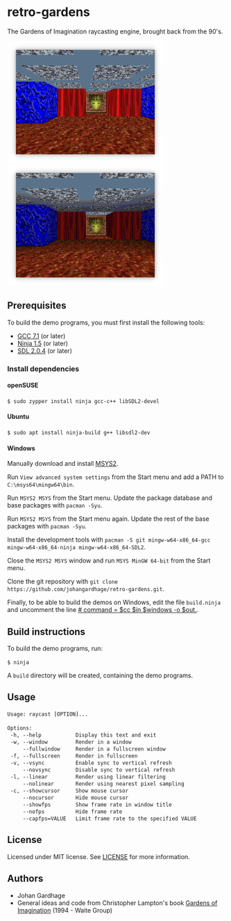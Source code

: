 # retro-gardens

The Gardens of Imagination raycasting engine, brought back from the 90's.

![Screenshot](/screenshots/raycast.png "raycast")
![Screenshot](/screenshots/raycastlight.png "raycastlight")

## Prerequisites

To build the demo programs, you must first install the following tools:

- [GCC 7.1](https://gcc.gnu.org/) (or later)
- [Ninja 1.5](https://ninja-build.org/) (or later)
- [SDL 2.0.4](https://www.libsdl.org/) (or later)

### Install dependencies

#### openSUSE

`$ sudo zypper install ninja gcc-c++ libSDL2-devel`

#### Ubuntu

`$ sudo apt install ninja-build g++ libsdl2-dev`

#### Windows

Manually download and install [MSYS2](https://www.msys2.org/).

Run `View advanced system settings` from the Start menu and add a PATH to `C:\msys64\mingw64\bin`.

Run `MSYS2 MSYS` from the Start menu. Update the package database and base packages with `pacman -Syu`.

Run `MSYS2 MSYS` from the Start menu again. Update the rest of the base packages with `pacman -Syu`.

Install the development tools with `pacman -S git mingw-w64-x86_64-gcc mingw-w64-x86_64-ninja mingw-w64-x86_64-SDL2`.

Close the `MSYS2 MSYS` window and run `MSYS MinGW 64-bit` from the Start menu.

Clone the git repository with `git clone https://github.com/johangardhage/retro-gardens.git`.

Finally, to be able to build the demos on Windows, edit the file `build.ninja` and uncomment the line [#  command = $cc $in $windows -o $out.](build.ninja#L10).

## Build instructions

To build the demo programs, run:

`$ ninja`

A `build` directory will be created, containing the demo programs.

## Usage

```
Usage: raycast [OPTION]...

Options:
 -h, --help           Display this text and exit
 -w, --window         Render in a window
     --fullwindow     Render in a fullscreen window
 -f, --fullscreen     Render in fullscreen
 -v, --vsync          Enable sync to vertical refresh
     --novsync        Disable sync to vertical refresh
 -l, --linear         Render using linear filtering
     --nolinear       Render using nearest pixel sampling
 -c, --showcursor     Show mouse cursor
     --nocursor       Hide mouse cursor
     --showfps        Show frame rate in window title
     --nofps          Hide frame rate
     --capfps=VALUE   Limit frame rate to the specified VALUE
```

## License

Licensed under MIT license. See [LICENSE](LICENSE) for more information.

## Authors

* Johan Gardhage
* General ideas and code from Christopher Lampton's book [Gardens of Imagination](https://www.amazon.com/Gardens-Imagination-Programming-Maze-Games/dp/187873959X) (1994 - Waite Group)
